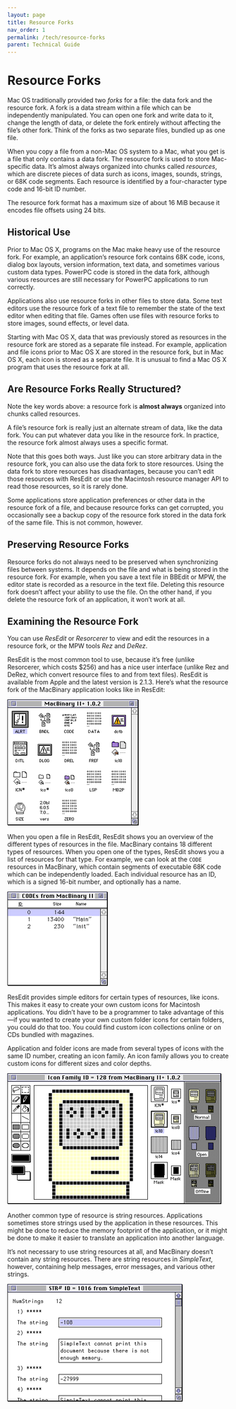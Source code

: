 ```yaml
---
layout: page
title: Resource Forks
nav_order: 1
permalink: /tech/resource-forks
parent: Technical Guide
---
```


# Resource Forks

Mac OS traditionally provided two _forks_ for a file: the data fork and the resource fork. A fork is a data stream within a file which can be independently manipulated. You can open one fork and write data to it, change the length of data, or delete the fork entirely without affecting the file’s other fork. Think of the forks as two separate files, bundled up as one file.

When you copy a file from a non-Mac OS system to a Mac, what you get is a file that only contains a data fork. The resource fork is used to store Mac-specific data. It’s almost always organized into chunks called _resources_, which are discrete pieces of data surch as icons, images, sounds, strings, or 68K code segments. Each resource is identified by a four-character type code and 16-bit ID number.

The resource fork format has a maximum size of about 16 MiB because it encodes file offsets using 24 bits.

## Historical Use

Prior to Mac OS X, programs on the Mac make heavy use of the resource fork. For example, an application’s resource fork contains 68K code, icons, dialog box layouts, version information, text data, and sometimes various custom data types. PowerPC code is stored in the data fork, although various resources are still necessary for PowerPC applications to run correctly.

Applications also use resource forks in other files to store data. Some text editors use the resource fork of a text file to remember the state of the text editor when editing that file. Games often use files with resource forks to store images, sound effects, or level data.

Starting with Mac OS X, data that was previously stored as resources in the resource fork are stored as a separate file instead. For example, application and file icons prior to Mac OS X are stored in the resource fork, but in Mac OS X, each icon is stored as a separate file. It is unusual to find a Mac OS X program that uses the resource fork at all.

## Are Resource Forks Really Structured?

Note the key words above: a resource fork is **almost always** organized into chunks called resources.

A file’s resource fork is really just an alternate stream of data, like the data fork. You can put whatever data you like in the resource fork. In practice, the resource fork almost always uses a specific format.

Note that this goes both ways. Just like you can store arbitrary data in the resource fork, you can also use the data fork to store resources. Using the data fork to store resources has disadvantages, because you can’t edit those resources with ResEdit or use the Macintosh resource manager API to read those resources, so it is rarely done.

Some applications store application preferences or other data in the resource fork of a file, and because resource forks can get corrupted, you occasionally see a backup copy of the resource fork stored in the data fork of the same file. This is not common, however.

## Preserving Resource Forks

Resource forks do not always need to be preserved when synchronizing files between systems. It depends on the file and what is being stored in the resource fork. For example, when you save a text file in BBEdit or MPW, the editor state is recorded as a resource in the text file. Deleting this resource fork doesn’t affect your ability to use the file. On the other hand, if you delete the resource fork of an application, it won’t work at all.

## Examining the Resource Fork

You can use _ResEdit_ or _Resorcerer_ to view and edit the resources in a resource fork, or the MPW tools _Rez_ and _DeRez_.

ResEdit is the most common tool to use, because it’s free (unlike Resorcerer, which costs $256) and has a nice user interface (unlike Rez and DeRez, which convert resource files to and from text files). ResEdit is available from Apple and the latest version is 2.1.3. Here’s what the resource fork of the MacBinary application looks like in ResEdit:

![Screenshot of ResEdit, depicting MacBinary II](rsrc-macbinary.png)

When you open a file in ResEdit, ResEdit shows you an overview of the different types of resources in the file. MacBinary contains 18 different types of resources. When you open one of the types, ResEdit shows you a list of resources for that type. For example, we can look at the `CODE` resources in MacBinary, which contain segments of executable 68K code which can be independently loaded. Each individual resource has an ID, which is a signed 16-bit number, and optionally has a name.

![Screenshot of ResEdit, depicting a list of CODE resources](rsrc-code.png)

ResEdit provides simple editors for certain types of resources, like icons. This makes it easy to create your own custom icons for Macintosh applications. You didn’t have to be a programmer to take advantage of this—if you wanted to create your own custom folder icons for certain folders, you could do that too. You could find custom icon collections online or on CDs bundled with magazines.

Application and folder icons are made from several types of icons with the same ID number, creating an icon family. An icon family allows you to create custom icons for different sizes and color depths.

![Screenshot of ResEdit, depicting the MacBinary application icon being edited](rsrc-icon.png)

Another common type of resource is string resources. Applications sometimes store strings used by the application in these resources. This might be done to reduce the memory footprint of the application, or it might be done to make it easier to translate an application into another language.

It’s not necessary to use string resources at all, and MacBinary doesn’t contain any string resources. There are string resources in _SimpleText_, however, containing help messages, error messages, and various other strings.

![Screenshot of ResEdit, depicting a string resource in SimpleText](rsrc-strings.png)
